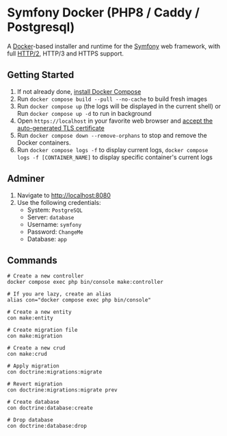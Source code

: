 # Symfony Docker (PHP8 / Caddy / Postgresql)

A [Docker](https://www.docker.com/)-based installer and runtime for the [Symfony](https://symfony.com) web framework, with full [HTTP/2](https://symfony.com/doc/current/weblink.html), HTTP/3 and HTTPS support.

## Getting Started

1. If not already done, [install Docker Compose](https://docs.docker.com/compose/install/)
2. Run `docker compose build --pull --no-cache` to build fresh images
3. Run `docker compose up` (the logs will be displayed in the current shell) or Run `docker compose up -d` to run in background 
4. Open `https://localhost` in your favorite web browser and [accept the auto-generated TLS certificate](https://stackoverflow.com/a/15076602/1352334)
5. Run `docker compose down --remove-orphans` to stop and remove the Docker containers.
6. Run `docker compose logs -f` to display current logs, `docker compose logs -f [CONTAINER_NAME]` to display specific container's current logs 

## Adminer
1. Navigate to [http://localhost:8080](http://localhost:8080)
2. Use the following credentials:
    - System: `PostgreSQL` 
    - Server: `database`
    - Username: `symfony`
    - Password: `ChangeMe`
    - Database: `app`

## Commands

```shell
# Create a new controller
docker compose exec php bin/console make:controller

# If you are lazy, create an alias
alias con="docker compose exec php bin/console"

# Create a new entity
con make:entity

# Create migration file
con make:migration

# Create a new crud
con make:crud

# Apply migration
con doctrine:migrations:migrate

# Revert migration
con doctrine:migrations:migrate prev

# Create database
con doctrine:database:create

# Drop database
con doctrine:database:drop
```